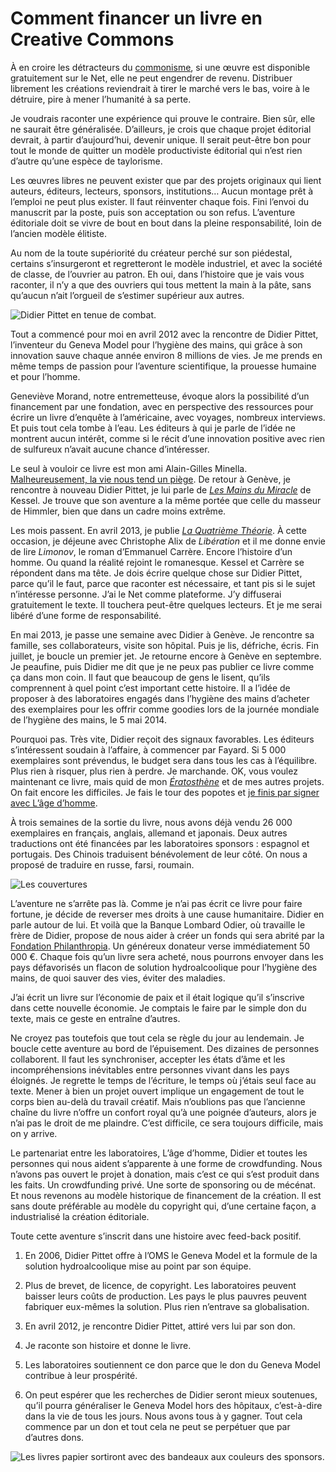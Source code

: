 # Comment financer un livre en Creative Commons

À en croire les détracteurs du [commonisme](https://tcrouzet.com/tag/commonisme/), si une œuvre est disponible gratuitement sur le Net, elle ne peut engendrer de revenu. Distribuer librement les créations reviendrait à tirer le marché vers le bas, voire à le détruire, pire à mener l’humanité à sa perte.<span id="more-35098"></span>

Je voudrais raconter une expérience qui prouve le contraire. Bien sûr, elle ne saurait être généralisée. D’ailleurs, je crois que chaque projet éditorial devrait, à partir d’aujourd’hui, devenir unique. Il serait peut-être bon pour tout le monde de quitter un modèle productiviste éditorial qui n’est rien d’autre qu’une espèce de taylorisme.

Les œuvres libres ne peuvent exister que par des projets originaux qui lient auteurs, éditeurs, lecteurs, sponsors, institutions… Aucun montage prêt à l’emploi ne peut plus exister. Il faut réinventer chaque fois. Fini l’envoi du manuscrit par la poste, puis son acceptation ou son refus. L’aventure éditoriale doit se vivre de bout en bout dans la pleine responsabilité, loin de l’ancien modèle élitiste.

Au nom de la toute supériorité du créateur perché sur son piédestal, certains s’insurgeront et regretteront le modèle industriel, et avec la société de classe, de l’ouvrier au patron. Eh oui, dans l’histoire que je vais vous raconter, il n’y a que des ouvriers qui tous mettent la main à la pâte, sans qu’aucun n’ait l’orgueil de s’estimer supérieur aux autres.

![Didier Pittet en tenue de combat.](https://tcrouzet.com/images_tc/2014/03/ProfPittet4-WhiteCoat.jpg)

Tout a commencé pour moi en avril 2012 avec la rencontre de Didier Pittet, l’inventeur du Geneva Model pour l’hygiène des mains, qui grâce à son innovation sauve chaque année environ 8 millions de vies. Je me prends en même temps de passion pour l’aventure scientifique, la prouesse humaine et pour l’homme.

Geneviève Morand, notre entremetteuse, évoque alors la possibilité d’un financement par une fondation, avec en perspective des ressources pour écrire un livre d’enquête à l’américaine, avec voyages, nombreux interviews. Et puis tout cela tombe à l’eau. Les éditeurs à qui je parle de l’idée ne montrent aucun intérêt, comme si le récit d’une innovation positive avec rien de sulfureux n’avait aucune chance d’intéresser.

Le seul à vouloir ce livre est mon ami Alain-Gilles Minella. [Malheureusement, la vie nous tend un piège](https://tcrouzet.com/2012/12/03/la-vie-cest-complique/). De retour à Genève, je rencontre à nouveau Didier Pittet, je lui parle de [*Les Mains du Miracle*](https://tcrouzet.com/2013/01/14/partager-ses-livres-pour-changer-le-monde/) de Kessel. Je trouve que son aventure a la même portée que celle du masseur de Himmler, bien que dans un cadre moins extrême.

Les mois passent. En avril 2013, je publie [*La Quatrième Théorie*](https://tcrouzet.com/la-quatrieme-theorie/). À cette occasion, je déjeune avec Christophe Alix de *Libération* et il me donne envie de lire *Limonov*, le roman d’Emmanuel Carrère. Encore l’histoire d’un homme. Ou quand la réalité rejoint le romanesque. Kessel et Carrère se répondent dans ma tête. Je dois écrire quelque chose sur Didier Pittet, parce qu’il le faut, parce que raconter est nécessaire, et tant pis si le sujet n’intéresse personne. J’ai le Net comme plateforme. J’y diffuserai gratuitement le texte. Il touchera peut-être quelques lecteurs. Et je me serai libéré d’une forme de responsabilité.

En mai 2013, je passe une semaine avec Didier à Genève. Je rencontre sa famille, ses collaborateurs, visite son hôpital. Puis je lis, défriche, écris. Fin juillet, je boucle un premier jet. Je retourne encore à Genève en septembre. Je peaufine, puis Didier me dit que je ne peux pas publier ce livre comme ça dans mon coin. Il faut que beaucoup de gens le lisent, qu’ils comprennent à quel point c’est important cette histoire. Il a l’idée de proposer à des laboratoires engagés dans l’hygiène des mains d’acheter des exemplaires pour les offrir comme goodies lors de la journée mondiale de l’hygiène des mains, le 5 mai 2014.

Pourquoi pas. Très vite, Didier reçoit des signaux favorables. Les éditeurs s’intéressent soudain à l’affaire, à commencer par Fayard. Si 5 000 exemplaires sont prévendus, le budget sera dans tous les cas à l’équilibre. Plus rien à risquer, plus rien à perdre. Je marchande. OK, vous voulez maintenant ce livre, mais quid de mon [*Ératosthène*](https://tcrouzet.com/eratosthene/) et de mes autres projets. On fait encore les difficiles. Je fais le tour des popotes et [je finis par signer avec L’âge d’homme](https://tcrouzet.com/2014/02/06/sante-litterature-et-meditation/).

À trois semaines de la sortie du livre, nous avons déjà vendu 26 000 exemplaires en français, anglais, allemand et japonais. Deux autres traductions ont été financées par les laboratoires sponsors : espagnol et portugais. Des Chinois traduisent bénévolement de leur côté. On nous a proposé de traduire en russe, farsi, roumain.

![Les couvertures](https://tcrouzet.com/images_tc/2014/03/planche2.jpg)

L’aventure ne s’arrête pas là. Comme je n’ai pas écrit ce livre pour faire fortune, je décide de reverser mes droits à une cause humanitaire. Didier en parle autour de lui. Et voilà que la Banque Lombard Odier, où travaille le frère de Didier, propose de nous aider à créer un fonds qui sera abrité par la [Fondation Philanthropia](http://www.fondationphilanthropia.org/). Un généreux donateur verse immédiatement 50 000 €. Chaque fois qu’un livre sera acheté, nous pourrons envoyer dans les pays défavorisés un flacon de solution hydroalcoolique pour l’hygiène des mains, de quoi sauver des vies, éviter des maladies.

J’ai écrit un livre sur l’économie de paix et il était logique qu’il s’inscrive dans cette nouvelle économie. Je comptais le faire par le simple don du texte, mais ce geste en entraîne d’autres.

Ne croyez pas toutefois que tout cela se règle du jour au lendemain. Je boucle cette aventure au bord de l’épuisement. Des dizaines de personnes collaborent. Il faut les synchroniser, accepter les états d’âme et les incompréhensions inévitables entre personnes vivant dans les pays éloignés. Je regrette le temps de l’écriture, le temps où j’étais seul face au texte. Mener à bien un projet ouvert implique un engagement de tout le corps bien au-delà du travail créatif. Mais n’oublions pas que l’ancienne chaîne du livre n’offre un confort royal qu’à une poignée d’auteurs, alors je n’ai pas le droit de me plaindre. C’est difficile, ce sera toujours difficile, mais on y arrive.

Le partenariat entre les laboratoires, L’âge d’homme, Didier et toutes les personnes qui nous aident s’apparente à une forme de crowdfunding. Nous n’avons pas ouvert le projet à donation, mais c’est ce qui s’est produit dans les faits. Un crowdfunding privé. Une sorte de sponsoring ou de mécénat. Et nous revenons au modèle historique de financement de la création. Il est sans doute préférable au modèle du copyright qui, d’une certaine façon, a industrialisé la création éditoriale.

Toute cette aventure s’inscrit dans une histoire avec feed-back positif.

1. En 2006, Didier Pittet offre à l’OMS le Geneva Model et la formule de la solution hydroalcoolique mise au point par son équipe.

2. Plus de brevet, de licence, de copyright. Les laboratoires peuvent baisser leurs coûts de production. Les pays le plus pauvres peuvent fabriquer eux-mêmes la solution. Plus rien n’entrave sa globalisation.

3. En avril 2012, je rencontre Didier Pittet, attiré vers lui par son don.

4. Je raconte son histoire et donne le livre.

5. Les laboratoires soutiennent ce don parce que le don du Geneva Model contribue à leur prospérité.

6. On peut espérer que les recherches de Didier seront mieux soutenues, qu’il pourra généraliser le Geneva Model hors des hôpitaux, c’est-à-dire dans la vie de tous les jours. Nous avons tous à y gagner. Tout cela commence par un don et tout cela ne peut se perpétuer que par d’autres dons.

![Les livres papier sortiront avec des bandeaux aux couleurs des sponsors.](https://tcrouzet.com/images_tc/2014/03/sponsors3.png)